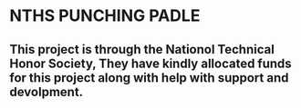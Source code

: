 # **NTHS** PUNCHING PADLE
## This project is through the Nationol Technical Honor Society, They have kindly allocated funds for this project along with help with support and devolpment.

